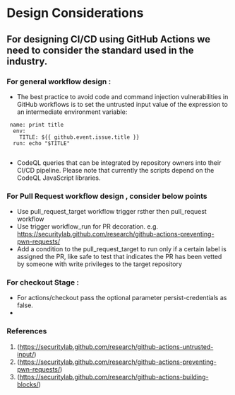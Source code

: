 
# Design Considerations

 
## For designing CI/CD using GitHub Actions we need to consider the standard used in the industry.

### For general workflow design : 

- The best practice to avoid code and command injection vulnerabilities in GitHub workflows is to set the untrusted input value of the expression to an intermediate environment variable:

```
 name: print title
  env:
    TITLE: ${{ github.event.issue.title }}
  run: echo "$TITLE"
  
  ```
-  CodeQL queries that can be integrated by repository owners into their CI/CD pipeline. Please note that currently the scripts depend on the CodeQL JavaScript libraries. 

### For Pull Request workflow design , consider below points

- Use pull_request_target workflow trigger rsther then pull_request workflow
- Use trigger workflow_run for PR decoration. e.g. https://securitylab.github.com/research/github-actions-preventing-pwn-requests/ 
- Add a condition to the pull_request_target to run only if a certain label is assigned the PR, like safe to test that indicates the PR has been vetted by someone with write privileges to the target repository

### For checkout Stage :
- For actions/checkout pass the optional parameter persist-credentials as false.
- 
  


### References
1. (https://securitylab.github.com/research/github-actions-untrusted-input/)
2. (https://securitylab.github.com/research/github-actions-preventing-pwn-requests/)
3. (https://securitylab.github.com/research/github-actions-building-blocks/)

